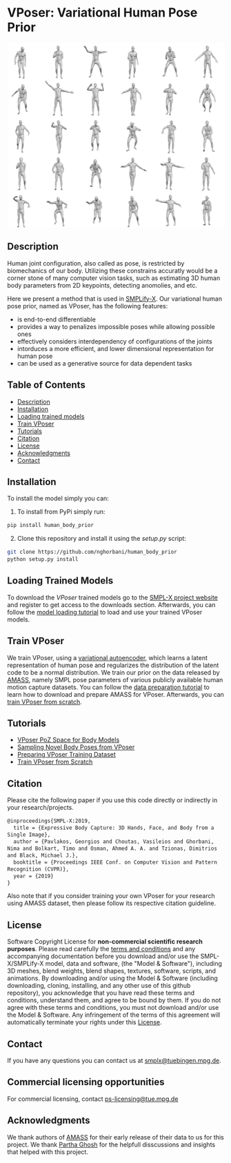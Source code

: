 # VPoser: Variational Human Pose Prior
![alt text](github_data/vposer_samples.png "Novel Human Poses Sampled From the VPoser.")
## Description
Human joint configuration, also called as pose, is restricted by biomechanics of our body. 
Utilizing these constrains accuratly would be a corner stone of many computer vision tasks, 
such as estimating 3D human body parameters from 2D keypoints, detecting anomolies, and etc.

Here we present a method that is used in [SMPLify-X](https://smpl-x.is.tue.mpg.de/). 
Our variational human pose prior, named as VPoser, has the following features: 
 - is end-to-end differentiable
 - provides a way to penalizes impossible poses while allowing possible ones
 - effectively considers interdependency of configurations of the joints
 - intorduces a more efficient, and lower dimensional representation for human pose
 - can be used as a generative source for data dependent tasks

## Table of Contents
  * [Description](#description)
  * [Installation](#installation)
  * [Loading trained models](#loading-trained-models) 
  * [Train VPoser](#train-vposer)
  * [Tutorials](#tutorials)
  * [Citation](#citation)
  * [License](#license)
  * [Acknowledgments](#acknowledgments)
  * [Contact](#contact)

## Installation

To install the model simply you can:
1. To install from PyPi simply run: 
  ```bash
  pip install human_body_prior
  ```
2. Clone this repository and install it using the *setup.py* script: 
```bash
git clone https://github.com/nghorbani/human_body_prior
python setup.py install
```

## Loading Trained Models

To download the *VPoser* trained models go to the [SMPL-X project website](https://smpl-x.is.tue.mpg.de/) and register to get access to the downloads section. Afterwards, you can follow the [model loading tutorial](human_body_prior/tutorials/README.md) to load and use your trained VPoser models.

## Train VPoser
We train VPoser, using a [variational autoencoder](https://arxiv.org/abs/1312.6114), 
which learns a latent representation of human pose and regularizes the distribution of the latent code to be a normal distribution.
We train our prior on the data released by [AMASS](https://amass.is.tue.mpg.de/), 
namely SMPL pose parameters of various publicly available human motion capture datasets. 
You can follow the [data preparation tutorial](human_body_prior/data/README.md) to learn how to download and prepare AMASS for VPoser.
Afterwards, you can [train VPoser from scratch](human_body_prior/train/README.md). 

## Tutorials
* [VPoser PoZ Space for Body Models](human_body_prior/body_model/README.md)
* [Sampling Novel Body Poses from VPoser](human_body_prior/tutorials/README.md)
* [Preparing VPoser Training Dataset](human_body_prior/data/README.md)
* [Train VPoser from Scratch](human_body_prior/train/README.md)

## Citation
Please cite the following paper if you use this code directly or indirectly in your research/projects.
```
@inproceedings{SMPL-X:2019,
  title = {Expressive Body Capture: 3D Hands, Face, and Body from a Single Image},
  author = {Pavlakos, Georgios and Choutas, Vasileios and Ghorbani, Nima and Bolkart, Timo and Osman, Ahmed A. A. and Tzionas, Dimitrios and Black, Michael J.},
  booktitle = {Proceedings IEEE Conf. on Computer Vision and Pattern Recognition (CVPR)},
  year = {2019}
}
```
Also note that if you consider training your own VPoser for your research using AMASS dataset, 
then please follow its respective citation guideline.
 
## License

Software Copyright License for **non-commercial scientific research purposes**.
Please read carefully the [terms and conditions](https://github.com/vchoutas/smplx/blob/master/LICENSE) and any accompanying documentation before you download and/or use the SMPL-X/SMPLify-X model, data and software, (the "Model & Software"), including 3D meshes, blend weights, blend shapes, textures, software, scripts, and animations. By downloading and/or using the Model & Software (including downloading, cloning, installing, and any other use of this github repository), you acknowledge that you have read these terms and conditions, understand them, and agree to be bound by them. If you do not agree with these terms and conditions, you must not download and/or use the Model & Software. Any infringement of the terms of this agreement will automatically terminate your rights under this [License](./LICENSE).

## Contact

If you have any questions you can contact us at [smplx@tuebingen.mpg.de](mailto:smplx@tuebingen.mpg.de).

## Commercial licensing opportunities
For commercial licensing, contact ps-licensing@tue.mpg.de

## Acknowledgments
We thank authors of [AMASS](https://amass.is.tue.mpg.de/) for their early release of their data to us for this project.
We thank [Partha Ghosh](https://ps.is.tuebingen.mpg.de/person/pghosh) for the helpfull disscussions and insights that helped with this project.
